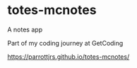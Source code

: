 # totes-mcnotes

A notes app

Part of my coding journey at GetCoding

https://parrottjrs.github.io/totes-mcnotes/
